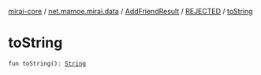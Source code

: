 [mirai-core](../../../index.md) / [net.mamoe.mirai.data](../../index.md) / [AddFriendResult](../index.md) / [REJECTED](index.md) / [toString](./to-string.md)

# toString

`fun toString(): `[`String`](https://kotlinlang.org/api/latest/jvm/stdlib/kotlin/-string/index.html)